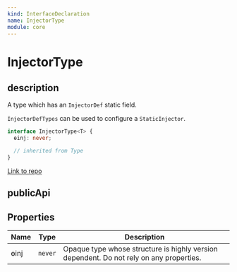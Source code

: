 ```yaml
---
kind: InterfaceDeclaration
name: InjectorType
module: core
---
```


# InjectorType

## description

A type which has an `InjectorDef` static field.

`InjectorDefTypes` can be used to configure a `StaticInjector`.

```ts
interface InjectorType<T> {
  ɵinj: never;

  // inherited from Type
}
```

[Link to repo](https://github.com/timdeschryver/angular/blob/master/packages/core/src/di/interface/defs.ts#L103-L108)

## publicApi

## Properties

| Name | Type    | Description                                                                             |
| ---- | ------- | --------------------------------------------------------------------------------------- |
| ɵinj | `never` | Opaque type whose structure is highly version dependent. Do not rely on any properties. |
